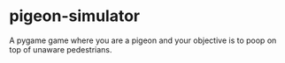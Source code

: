 # pigeon-simulator
A pygame game where you are a pigeon and your objective is to poop on top of unaware pedestrians.
